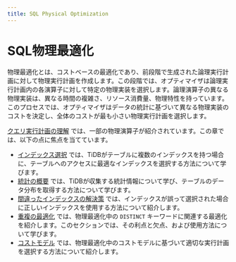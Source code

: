 ```yaml
---
title: SQL Physical Optimization
---
```


# SQL物理最適化

物理最適化とは、コストベースの最適化であり、前段階で生成された論理実行計画に対して物理実行計画を作成します。この段階では、オプティマイザは論理実行計画内の各演算子に対して特定の物理実装を選択します。論理演算子の異なる物理実装は、異なる時間の複雑さ、リソース消費量、物理特性を持っています。このプロセスでは、オプティマイザはデータの統計に基づいて異なる物理実装のコストを決定し、全体のコストが最も小さい物理実行計画を選択します。

[クエリ実行計画の理解](/explain-overview.md) では、一部の物理演算子が紹介されています。この章では、以下の点に焦点を当てています。

- [インデックス選択](/choose-index.md) では、TiDBがテーブルに複数のインデックスを持つ場合に、テーブルへのアクセスに最適なインデックスを選択する方法について学びます。
- [統計の概要](/statistics.md) では、TiDBが収集する統計情報について学び、テーブルのデータ分布を取得する方法について学びます。
- [間違ったインデックスの解決策](/wrong-index-solution.md) では、インデックスが誤って選択された場合に正しいインデックスを使用する方法について紹介します。
- [重複の最適化](/agg-distinct-optimization.md) では、物理最適化中の `DISTINCT` キーワードに関連する最適化を紹介します。このセクションでは、その利点と欠点、および使用方法について学びます。
- [コストモデル](/cost-model.md) では、物理最適化中のコストモデルに基づいて適切な実行計画を選択する方法について紹介します。